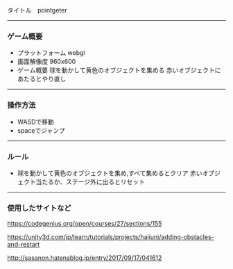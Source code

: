タイトル　pointgeter


---


### ゲーム概要
- プラットフォーム
webgl
- 画面解像度
960x600
- ゲーム概要
球を動かして黄色のオブジェクトを集める
赤いオブジェクトにあたるとやり直し

---


### 操作方法
- WASDで移動
- spaceでジャンプ


---


### ルール
- 球を動かして黄色のオブジェクトを集め,すべて集めるとクリア
赤いオブジェクト当たるか、ステージ外に出るとリセット

---

### 使用したサイトなど
https://codegenius.org/open/courses/27/sections/155

https://unity3d.com/jp/learn/tutorials/projects/hajiuni/adding-obstacles-and-restart

http://sasanon.hatenablog.jp/entry/2017/09/17/041612
